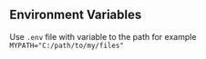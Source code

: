 ## Environment Variables

Use `.env` file with variable to the path for example `MYPATH="C:/path/to/my/files"`